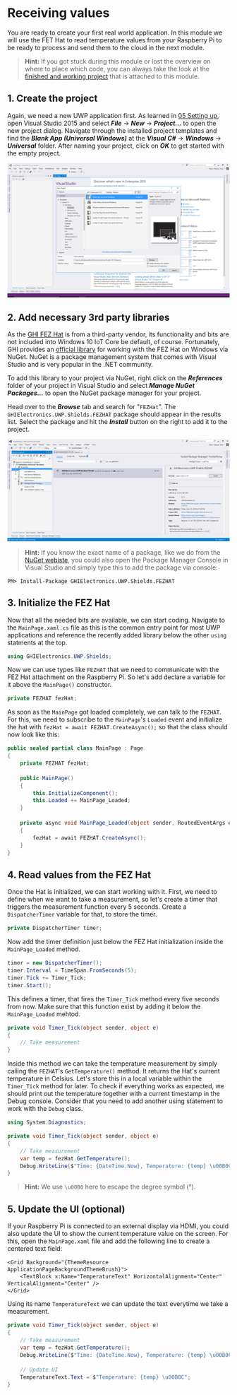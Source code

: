 # Receiving values
You are ready to create your first real world application. In this module we will use the FET Hat to read temperature values from your Raspberry Pi to be ready to process and send them to the cloud in the next module.

> **Hint:** If you got stuck during this module or lost the overview on where to place which code, you can always take the look at the [finished and working project](./Code) that is attached to this module.

## 1. Create the project
Again, we need a new UWP application first. As learned in [05 Setting up](05%20Setting%20up#5-deploy-your-first-app), open Visual Studio 2015 and select ***File*** -> ***New*** -> ***Project...*** to open the new project dialog. Navigate through the installed project templates and find the ***Blank App (Universal Windows)*** at the ***Visual C#*** -> ***Windows*** -> ***Universal*** folder. After naming your project, click on ***OK*** to get started with the empty project.

![Visual Studio 2015 new project dialog](../Misc/vsnewproject.png)

## 2. Add necessary 3rd party libraries
As the [GHI FEZ Hat](https://www.ghielectronics.com/catalog/product/500) is from a third-party vendor, its functionality and bits are not included into Windows 10 IoT Core be default, of course. Fortunately, GHI provides an [official library](https://www.nuget.org/packages/GHIElectronics.UWP.Shields.FEZHAT/) for working with the FEZ Hat on Windows via NuGet. NuGet is a package management system that comes with Visual Studio and is very popular in the .NET community.

To add this library to your project via NuGet, right click on the ***References*** folder of your project in Visual Studio and select ***Manage NuGet Packages...*** to open the NuGet package manager for your project.

Head over to the ***Browse*** tab and search for "`FEZHat`". The `GHIElectronics.UWP.Shields.FEZHAT` package should appear in the results list. Select the package and hit the ***Install*** button on the right to add it to the project.

![Visual Studio 2015 add NuGet package](../Misc/vsaddnuget.png)

> **Hint:** If you know the exact name of a package, like we do from the [NuGet webiste](https://www.nuget.org/packages/GHIElectronics.UWP.Shields.FEZHAT/), you could also open the Package Manager Console in Visual Studio and simply type this to add the package via console:
```
PM> Install-Package GHIElectronics.UWP.Shields.FEZHAT
```

## 3. Initialize the FEZ Hat
Now that all the needed bits are available, we can start coding. Navigate to the `MainPage.xaml.cs` file as this is the common entry point for most UWP applications and reference the recently added library below the other `using` statments at the top.

```csharp
using GHIElectronics.UWP.Shields;
```

Now we can use types like `FEZHAT` that we need to communicate with the FEZ Hat attachment on the Raspberry Pi. So let's add declare a variable for it above the `MainPage()` constructor.

```csharp
private FEZHAT fezHat;
```

As soon as the `MainPage` got loaded completely, we can talk to the `FEZHAT`. For this, we need to subscribe to the `MainPage`'s `Loaded` event and initialize the hat with `fezHat = await FEZHAT.CreateAsync();` so that the class should now look like this:

```csharp
public sealed partial class MainPage : Page
{
    private FEZHAT fezHat;

    public MainPage()
    {
        this.InitializeComponent();
        this.Loaded += MainPage_Loaded;
    }

    private async void MainPage_Loaded(object sender, RoutedEventArgs e)
    {
        fezHat = await FEZHAT.CreateAsync();
    }
}
```

## 4. Read values from the FEZ Hat
Once the Hat is initialized, we can start working with it. First, we need to define when we want to take a measurement, so let's create a timer that triggers the measurement function every 5 seconds. Create a `DispatcherTimer` variable for that, to store the timer.
```csharp
private DispatcherTimer timer;
````

Now add the timer definition just below the FEZ Hat initialization inside the `MainPage_Loaded` method.
```csharp
timer = new DispatcherTimer();
timer.Interval = TimeSpan.FromSeconds(5);
timer.Tick += Timer_Tick;
timer.Start();
````
This defines a timer, that fires the `Timer_Tick` method every five seconds from now. Make sure that this function exist by adding it below the `MainPage_Loaded` mehtod.
```csharp
private void Timer_Tick(object sender, object e)
{
    // Take measurement
}
```
Inside this method we can take the temperature measurement by simply calling the `FEZHAT`'s `GetTemperature()` method. It returns the Hat's current temperature in Celsius. Let's store this in a local variable within the `Timer_Tick` method for later. To check if everything works as expected, we should print out the temperature together with a current timestamp in the Debug console. Consider that you need to add another using statement to work with the `Debug` class.
```csharp
using System.Diagnostics;
```
```csharp
private void Timer_Tick(object sender, object e)
{
    // Take measurement
    var temp = fezHat.GetTemperature();
    Debug.WriteLine($"Time: {DateTime.Now}, Temperature: {temp} \u00B0C");
}
```
> **Hint:** We use `\u00B0` here to escape the degree symbol (°).

## 5. Update the UI (optional)
If your Raspberry Pi is connected to an external display via HDMI, you could also update the UI to show the current temperature value on the screen. For this, open the `MainPage.xaml` file and add the following line to create a centered text field:
```xaml
<Grid Background="{ThemeResource ApplicationPageBackgroundThemeBrush}">
    <TextBlock x:Name="TemperatureText" HorizontalAlignment="Center" VerticalAlignment="Center" />
</Grid>
```
Using its name `TemperatureText` we can update the text everytime we take a measurement.
```csharp
private void Timer_Tick(object sender, object e)
{
    // Take measurement
    var temp = fezHat.GetTemperature();
    Debug.WriteLine($"Time: {DateTime.Now}, Temperature: {temp} \u00B0C");
    
    // Update UI
    TemperatureText.Text = $"Temperature: {temp} \u00B0C";
}
```
